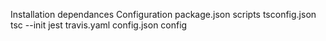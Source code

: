 Installation dependances
Configuration
  package.json
    scripts
  tsconfig.json
    tsc --init
  jest
  travis.yaml
  config.json
    config